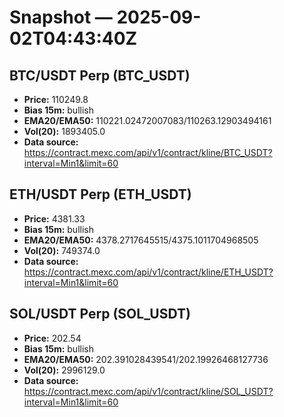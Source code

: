 # Snapshot — 2025-09-02T04:43:40Z

## BTC/USDT Perp (BTC_USDT)
- **Price:** 110249.8
- **Bias 15m:** bullish
- **EMA20/EMA50:** 110221.02472007083/110263.12903494161
- **Vol(20):** 1893405.0
- **Data source:** https://contract.mexc.com/api/v1/contract/kline/BTC_USDT?interval=Min1&limit=60

## ETH/USDT Perp (ETH_USDT)
- **Price:** 4381.33
- **Bias 15m:** bullish
- **EMA20/EMA50:** 4378.2717645515/4375.1011704968505
- **Vol(20):** 749374.0
- **Data source:** https://contract.mexc.com/api/v1/contract/kline/ETH_USDT?interval=Min1&limit=60

## SOL/USDT Perp (SOL_USDT)
- **Price:** 202.54
- **Bias 15m:** bullish
- **EMA20/EMA50:** 202.391028439541/202.19926468127736
- **Vol(20):** 2996129.0
- **Data source:** https://contract.mexc.com/api/v1/contract/kline/SOL_USDT?interval=Min1&limit=60
